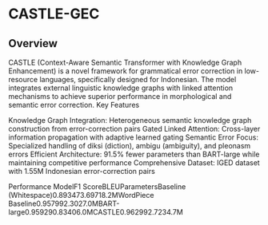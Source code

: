 # CASTLE-GEC

## Overview
CASTLE (Context-Aware Semantic Transformer with Knowledge Graph Enhancement) is a novel framework for grammatical error correction in low-resource languages, specifically designed for Indonesian. The model integrates external linguistic knowledge graphs with linked attention mechanisms to achieve superior performance in morphological and semantic error correction.
Key Features

Knowledge Graph Integration: Heterogeneous semantic knowledge graph construction from error-correction pairs
Gated Linked Attention: Cross-layer information propagation with adaptive learned gating
Semantic Error Focus: Specialized handling of diksi (diction), ambigu (ambiguity), and pleonasm errors
Efficient Architecture: 91.5% fewer parameters than BART-large while maintaining competitive performance
Comprehensive Dataset: IGED dataset with 1.55M Indonesian error-correction pairs

Performance
ModelF1 ScoreBLEUParametersBaseline (Whitespace)0.893473.69718.2MWordPiece Baseline0.957992.3027.0MBART-large0.959290.83406.0MCASTLE0.962992.7234.7M
